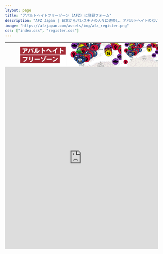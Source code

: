 ```yaml
---
layout: page
title: "アパルトヘイトフリーゾーン (AFZ) に登録フォーム"
description: "AFZ Japan | 日本からパレスチナの人々に連帯し、アパルトヘイトのない空間 (Apartheid Free Zones) を目指すキャンペーン。BDS運動賛同店・スペース募集中！賛同頂けるスペースはHPリンクから登録申請をお願いします。みんなで増やそうAFZ！🇵🇸✌️ #ApartheidFreeZone"
image: "https://afzjapan.com/assets/img/afz_register.png"
css: ["index.css", "register.css"]
---
```

<table style="table-layout: fixed; padding: 0; margin:0; width: 100%; min-width: 360px; height: 80px; max-height:80px; background-image:url('/assets/img/top_bg.png')">
  <tr style="padding: 0; margin:0">
    <td class="example" style="padding: 0; margin:0; max-height:80px;">
      <img src="/assets/img/top-image-right.png" style="float: right; height: 80px; margin-left: 0px;" class="image-mobile" />
      <img src="/assets/img/top-image-right.png" style="float: right; height: 120px; margin-left: 0px;" class="image-pc" />
      <img src="/assets/img/top-image-left.png" style=" height: 80px; margin-left: 50px;" class="image-mobile"/>
      <img src="/assets/img/top-image-left.png" style=" height: 120px; margin-top: 0px; margin-left: 20px;" class="image-pc"/>
    </td>
  </tr>
</table>

<iframe src="https://docs.google.com/forms/d/e/1FAIpQLScTS0WQFTLTrm8DZnVao76Mxbf-l3nCU5ZYkPtQw7pYZc5ssA/viewform?embedded=true" 
    width="100%" height="600"
    frameborder="0" marginheight="0" marginwidth="0">
    Loading…
</iframe>
